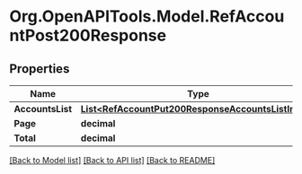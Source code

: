 # Org.OpenAPITools.Model.RefAccountPost200Response

## Properties

Name | Type | Description | Notes
------------ | ------------- | ------------- | -------------
**AccountsList** | [**List&lt;RefAccountPut200ResponseAccountsListInner&gt;**](RefAccountPut200ResponseAccountsListInner.md) |  | [optional] 
**Page** | **decimal** |  | [optional] 
**Total** | **decimal** |  | [optional] 

[[Back to Model list]](../README.md#documentation-for-models) [[Back to API list]](../README.md#documentation-for-api-endpoints) [[Back to README]](../README.md)

